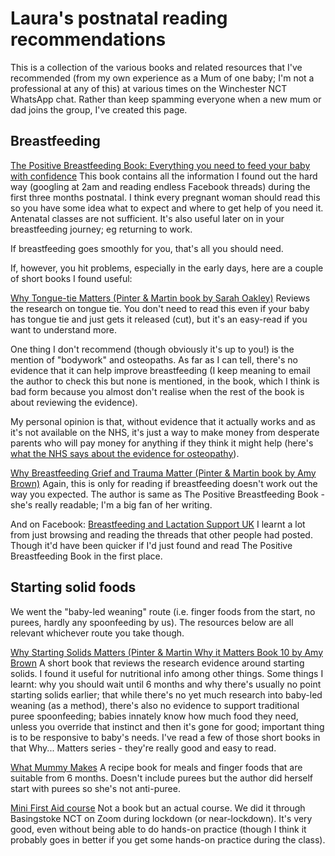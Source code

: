 # Laura's postnatal reading recommendations

This is a collection of the various books and related resources that I've recommended (from my own experience as a Mum of one baby; I'm not a professional at any of this) at various times on the Winchester NCT WhatsApp chat. Rather than keep spamming everyone when a new mum or dad joins the group, I've created this page. 


## Breastfeeding

[The Positive Breastfeeding Book: Everything you need to feed your baby with confidence](https://www.amazon.co.uk/dp/B07F1XT3NZ/ref=cm_sw_r_apan_glt_30FH1892HREF43SKCG3C) 
This book contains all the information I found out the hard way (googling at 2am and reading endless Facebook threads) during the first three months postnatal. I think every pregnant woman should read this so you have some idea what to expect and where to get help of you need it. Antenatal classes are not sufficient. It's also useful later on in your breastfeeding journey; eg returning to work.

If breastfeeding goes smoothly for you, that's all you should need. 

If, however, you hit problems, especially in the early days, here are a couple of short books I found useful:

[Why Tongue-tie Matters (Pinter & Martin book by Sarah Oakley)](https://www.amazon.co.uk/dp/B08VX3CB3K) 
Reviews the research on tongue tie. You don't need to read this even if your baby has tongue tie and just gets it released (cut), but it's an easy-read if you want to understand more.

One thing I don't recommend (though obviously it's up to you!) is the mention of "bodywork" and osteopaths. As far as I can tell, there's no evidence that it can help improve breastfeeding (I keep meaning to email the author to check this but none is mentioned, in the book, which I think is bad form because you almost don't realise when the rest of the book is about reviewing the evidence).

My personal opinion is that, without evidence that it actually works and as it's not available on the NHS, it's just a way to make money from desperate parents who will pay money for anything if they think it might help (here's [what the NHS says about the evidence for osteopathy](https://www.nhs.uk/conditions/osteopathy/)).

[Why Breastfeeding Grief and Trauma Matter (Pinter & Martin book by Amy Brown)](https://www.amazon.co.uk/dp/B081S2X6BN) 
Again, this is only for reading if breastfeeding doesn't work out the way you expected.
The author is same as The Positive Breastfeeding Book - she's really readable; I'm a big fan of her writing.

And on Facebook:
[Breastfeeding and Lactation Support UK](https://www.facebook.com/groups/1346569932113892)
I learnt a lot from just browsing and reading the threads that other people had posted. Though it'd have been quicker if I'd just found and read The Positive Breastfeeding Book in the first place.

## Starting solid foods

We went the "baby-led weaning" route (i.e. finger foods from the start, no purees, hardly any spoonfeeding by us). The resources below are all relevant whichever route you take though.

[Why Starting Solids Matters (Pinter & Martin Why it Matters Book 10 by Amy Brown](https://amzn.eu/dlhsEdi) 
A short book that reviews the research evidence around starting solids. I found it useful for nutritional info among other things. Some things I learnt: why you should wait until 6 months and why there's usually no point starting solids earlier; that while there's no yet much research into baby-led weaning (as a method), there's also no evidence to support traditional puree spoonfeeding; babies innately know how much food they need, unless you override that instinct and then it's gone for good; important thing is to be responsive to baby's needs. I've read a few of those short books in that Why... Matters series - they're really good and easy to read.

[What Mummy Makes](https://www.amazon.co.uk/What-Mummy-Makes-Cook-just/dp/0241455154) 
A recipe book for meals and finger foods that are suitable from 6 months. Doesn't include purees but the author did herself start with purees so she's not anti-puree. 

[Mini First Aid course](https://www.minifirstaid.co.uk/)
Not a book but an actual course. We did it through Basingstoke NCT on Zoom during lockdown (or near-lockdown). It's very good, even without being able to do hands-on practice (though I think it probably goes in better if you get some hands-on practice during the class).
